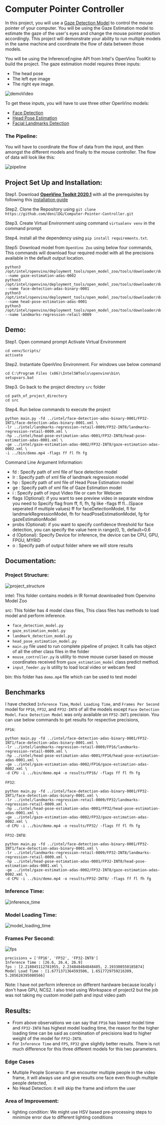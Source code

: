 # Computer Pointer Controller

In this project, you will use a [Gaze Detection Model](https://docs.openvinotoolkit.org/latest/_models_intel_gaze_estimation_adas_0002_description_gaze_estimation_adas_0002.html) to control the mouse pointer of your computer. You will be using the Gaze Estimation model to estimate the gaze of the user's eyes and change the mouse pointer position accordingly. This project will demonstrate your ability to run multiple models in the same machine and coordinate the flow of data between those models.

You will be using the InferenceEngine API from Intel's OpenVino ToolKit to build the project. The gaze estimation model requires three inputs:

* The head pose
* The left eye image
* The right eye image.

![demoVideo](/bin/output_video.gif)

To get these inputs, you will have to use three other OpenVino models:

* [Face Detection](https://docs.openvinotoolkit.org/latest/_models_intel_face_detection_adas_binary_0001_description_face_detection_adas_binary_0001.html)
* [Head Pose Estimation](https://docs.openvinotoolkit.org/latest/_models_intel_head_pose_estimation_adas_0001_description_head_pose_estimation_adas_0001.html)
* [Facial Landmarks Detection](https://docs.openvinotoolkit.org/latest/_models_intel_landmarks_regression_retail_0009_description_landmarks_regression_retail_0009.html)

### The Pipeline:
You will have to coordinate the flow of data from the input, and then amongst the different models and finally to the mouse controller. The flow of data will look like this:

![pipeline](/imgs/pipeline.png)

## Project Set Up and Installation:

Step1. Download **[OpenVino Toolkit 2020.1](https://docs.openvinotoolkit.org/latest/index.html)** with all the prerequisites by following this [installation guide](https://docs.openvinotoolkit.org/2020.1/_docs_install_guides_installing_openvino_windows.html)

Step2. Clone the Repository using `git clone https://github.com/denilDG/Computer-Pointer-Controller.git`

Step3. Create Virtual Environment using command `virtualenv venv` in the command prompt

Step4. install all the dependency using `pip install requirements.txt`.

Step5: Download model from `OpenVino Zoo` using below four commands, This commands will download four required model with all the precisions available in the default output location.

```
python3 /opt/intel/openvino/deployment_tools/open_model_zoo/tools/downloader/downloader.py --name gaze-estimation-adas-0002 
python3 /opt/intel/openvino/deployment_tools/open_model_zoo/tools/downloader/downloader.py --name face-detection-adas-binary-0001  
python3 /opt/intel/openvino/deployment_tools/open_model_zoo/tools/downloader/downloader.py --name head-pose-estimation-adas-0001  
python3 /opt/intel/openvino/deployment_tools/open_model_zoo/tools/downloader/downloader.py --name landmarks-regression-retail-0009
```


## Demo:

Step1. Open command prompt Activate Virtual Environment 
```
cd venv/Scripts/
activate
```

Step2. Instantiate OpenVino Environment. For windows use below command
```
cd C:\Program Files (x86)\IntelSWTools\openvino\bin\
setupvars.bat
```

Step3. Go back to the project directory `src` folder
```
cd path_of_project_directory
cd src
```

Step4. Run below commands to execute the project
```
python main.py -fd ../intel/face-detection-adas-binary-0001/FP32-INT1/face-detection-adas-binary-0001.xml \ 
-lr ../intel/landmarks-regression-retail-0009/FP32-INT8/landmarks-regression-retail-0009.xml \ 
-hp ../intel/head-pose-estimation-adas-0001/FP32-INT8/head-pose-estimation-adas-0001.xml \ 
-ge ../intel/gaze-estimation-adas-0002/FP32-INT8/gaze-estimation-adas-0002.xml \ 
-i ../bin/demo.mp4 -flags ff fl fh fg
```
Command Line Argument Information:
- fd : Specify path of xml file of face detection model
- lr : Specify path of xml file of landmark regression model
- hp : Specify path of xml file of Head Pose Estimation model
- ge : Specify path of xml file of Gaze Estimation model
- i : Specify path of input Video file or cam for Webcam
- flags (Optional): if you want to see preview video in separate window you need to Specify flag from ff, fl, fh, fg like -flags ff fl...(Space seperated if multiple values) ff for faceDetectionModel, fl for landmarkRegressionModel, fh for headPoseEstimationModel, fg for gazeEstimationModel
- probs (Optional): if you want to specify confidence threshold for face detection, you can specify the value here in range(0, 1),  default=0.6
- d (Optional): Specify Device for inference, the device can be CPU, GPU, FPGU, MYRID
- o : Specify path of output folder where we will store results
 
## Documentation: 

### Project Structure:

![project_structure](/imgs/project_structure.png)

intel: This folder contains models in IR format downloaded from Openvino Model Zoo

src: This folder has 4 model class files, This class files has methods to load model and perform inference.
* `face_detection_model.py`
* `gaze_estimation_model.py`
* `landmark_detection_model.py`
* `head_pose_estimation_model.py`
* `main.py` file used to run complete pipeline of project. It calls has object of all the other class files in the folder
* `mouse_controller.py` is utility to move mouse curser based on mouse coordinates received from  `gaze_estimation_model` class predict method.
* `input_feeder.py` is utility to load local video or webcam feed

bin: this folder has `demo.mp4` file which can be used to test model

## Benchmarks
I have checked `Inference Time`, `Model Loading Time`, and `Frames Per Second` model for `FP16`, `FP32`, and `FP32-INT8` of all the models except `Face Detection Model`. `Face Detection Model` was only available on `FP32-INT1` precision. 
You can use below commands to get results for respective precisions,

`FP16`: 
```
python main.py -fd ../intel/face-detection-adas-binary-0001/FP32-INT1/face-detection-adas-binary-0001.xml \ 
-lr ../intel/landmarks-regression-retail-0009/FP16/landmarks-regression-retail-0009.xml \ 
-hp ../intel/head-pose-estimation-adas-0001/FP16/head-pose-estimation-adas-0001.xml \ 
-ge ../intel/gaze-estimation-adas-0002/FP16/gaze-estimation-adas-0002.xml \ 
-d CPU -i ../bin/demo.mp4 -o results/FP16/ -flags ff fl fh fg
```

`FP32`: 
```
python main.py -fd ../intel/face-detection-adas-binary-0001/FP32-INT1/face-detection-adas-binary-0001.xml \ 
-lr ../intel/landmarks-regression-retail-0009/FP32/landmarks-regression-retail-0009.xml \ 
-hp ../intel/head-pose-estimation-adas-0001/FP32/head-pose-estimation-adas-0001.xml \ 
-ge ../intel/gaze-estimation-adas-0002/FP32/gaze-estimation-adas-0002.xml \ 
-d CPU -i ../bin/demo.mp4 -o results/FP32/ -flags ff fl fh fg
```

`FP32-INT8`: 
```
python main.py -fd ../intel/face-detection-adas-binary-0001/FP32-INT1/face-detection-adas-binary-0001.xml \ 
-lr ../intel/landmarks-regression-retail-0009/FP32-INT8/landmarks-regression-retail-0009.xml \ 
-hp ../intel/head-pose-estimation-adas-0001/FP32-INT8/head-pose-estimation-adas-0001.xml \ 
-ge ../intel/gaze-estimation-adas-0002/FP32-INT8/gaze-estimation-adas-0002.xml \ 
-d CPU -i ../bin/demo.mp4 -o results/FP32-INT8/ -flags ff fl fh fg
```

### Inference Time:
![inference_time](/imgs/inference_time.png)

### Model Loading Time:
![model_loading_time](/imgs/model_loading_time.png)

### Frames Per Second:
![fps](/imgs/fps.png)

```
precisions = ['FP16', 'FP32', 'FP32-INT8']
Inference Time : [26.6, 26.4, 26.9]
fps : [2.218045112781955, 2.234848484848485, 2.193308550185874]
Model Load Time : [1.6771371364593506, 1.6517729759216309, 5.205628395080566]
```

Note: I have not perform inference on different hardware because locally i don't have GPU, NCS2.  I also tried using Workspace of project2 but the job was not taking my custom model path and input video path 

## Results:
* From above observations we can say that `FP16` has lowest model time and `FP32-INT8` has highest model loading time, the reason for the higher loading time can be said as combination of precisions lead to higher weight of the model for `FP32-INT8`.
* For `Inference Time` and `FPS`, `FP32` give slightly better results. There is not much difference for this three different models for this two parameters.

### Edge Cases
* Multiple People Scenario: If we encounter multiple people in the video frame, it will always use and give results one face even though multiple people detected,  
* No Head Detection: it will skip the frame and inform the user

### Area of Improvement:
* lighting condition: We might use HSV based pre-processing steps to minimize error due to different lighting conditions 